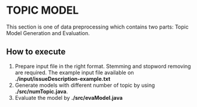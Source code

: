 # TOPIC MODEL
This section is one of data preprocessing which contains two parts: Topic Model Generation and Evaluation.

## How to execute
1. Prepare input file in the right format. Stemming and stopword removing are required. The example input file available on __./input/issueDescription-example.txt__
2. Generate models with different number of topic by using __./src/numTopic.java__.
3. Evaluate the model by __./src/evaModel.java__

